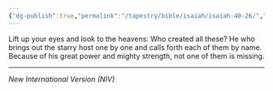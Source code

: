 ```yaml
---
{"dg-publish":true,"permalink":"/tapestry/bible/isaiah/isaiah-40-26/","title":"Isaiah 40:26","tags":["bible-verse","bible-verse"],"dgHomeLink":true,"dgShowLocalGraph":true,"dgEnableSearch":true}
---
```



Lift up your eyes and look to the heavens: Who created all these?
He who brings out the starry host one by one and calls forth each of them by name.
Because of his great power and mighty strength, not one of them is missing.

---
*New International Version (NIV)*